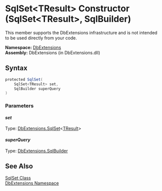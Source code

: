 SqlSet&lt;TResult> Constructor (SqlSet&lt;TResult>, SqlBuilder)
===============================================================
This member supports the DbExtensions infrastructure and is not intended to be used directly from your code.

**Namespace:** [DbExtensions][1]  
**Assembly:** DbExtensions (in DbExtensions.dll)

Syntax
------

```csharp
protected SqlSet(
	SqlSet<TResult> set,
	SqlBuilder superQuery
)
```

### Parameters

#### *set*
Type: [DbExtensions.SqlSet][2]&lt;[TResult][2]>  


#### *superQuery*
Type: [DbExtensions.SqlBuilder][3]  



See Also
--------
[SqlSet<TResult> Class][2]  
[DbExtensions Namespace][1]  

[1]: ../README.md
[2]: README.md
[3]: ../SqlBuilder/README.md